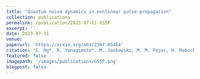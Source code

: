 ```yaml
---
title: "Quantum noise dynamics in nonlinear pulse propagation"
collection: publications
permalink: /publication/2023-07-11-GSSF
excerpt: ''
date: 2023-07-11
venue: 
paperurl: 'https://arxiv.org/abs/2307.05464'
citation: 'E. Ng*, R. Yanagimoto*, M. Jankowski, M. M. Fejer, H. Mabuchi, arXiv:2307.05464'
featured: false
imagepath: '/images/publications/GSSF.png'
blogpost: false
---
```

